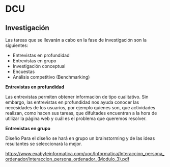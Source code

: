 # DCU
## Investigación
Las tareas que se llevarán a cabo en la fase de investigación son la siguientes:
* Entrevistas en profundidad
* Entrevistas en grupo
* Investigación conceptual
* Encuestas
* Análisis competitivo (Benchmarking)

**Entrevistas en profundidad**


Las entrevistas permiten obtener información de tipo cualitativo. Sin embargo, las entrevistas en profundidad nos ayuda conocer las necesidades de los usuarios, por ejemplo quienes son, que actividades realizan, como hacen sus tareas, que difultades encuentran a la hora de utilizar la página web y cuál es el problema que queremos resolver.

**Entrevistas en grupo**


Diseño
Para el diseño se hará en grupo un brainstorming y de las ideas resultantes se seleccionará la mejor.



https://www.exabyteinformatica.com/uoc/Informatica/Interaccion_persona_ordenador/Interaccion_persona_ordenador_(Modulo_3).pdf


